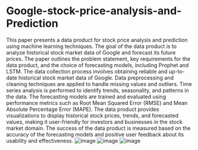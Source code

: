 # Google-stock-price-analysis-and-Prediction
This paper presents a data product for stock price analysis and prediction using machine learning techniques. The goal of the data product is to analyze historical stock market data of Google and forecast its future prices. The paper outlines the problem statement, key requirements for the data product, and the choice of forecasting models, including Prophet and LSTM. The data collection process involves obtaining reliable and up-to-date historical stock market data of Google. Data preprocessing and cleaning techniques are applied to handle missing values and outliers. Time series analysis is performed to identify trends, seasonality, and patterns in the data. The forecasting models are trained and evaluated using performance metrics such as Root Mean Squared Error (RMSE) and Mean Absolute Percentage Error (MAPE). The data product provides visualizations to display historical stock prices, trends, and forecasted values, making it user-friendly for investors and businesses in the stock market domain. The success of the data product is measured based on the accuracy of the forecasting models and positive user feedback about its usability and effectiveness.
![image](https://github.com/AnjanaSebastian25/Google-stock-price-analysis-and-Prediction/assets/131631827/79036c43-7a5e-489c-831f-22e0528583f7)
![image](https://github.com/AnjanaSebastian25/Google-stock-price-analysis-and-Prediction/assets/131631827/50457bcd-8121-41b3-911e-73f987c9905b)
![image](https://github.com/AnjanaSebastian25/Google-stock-price-analysis-and-Prediction/assets/131631827/c9d07484-223e-470f-99bd-61657129aaaf)



